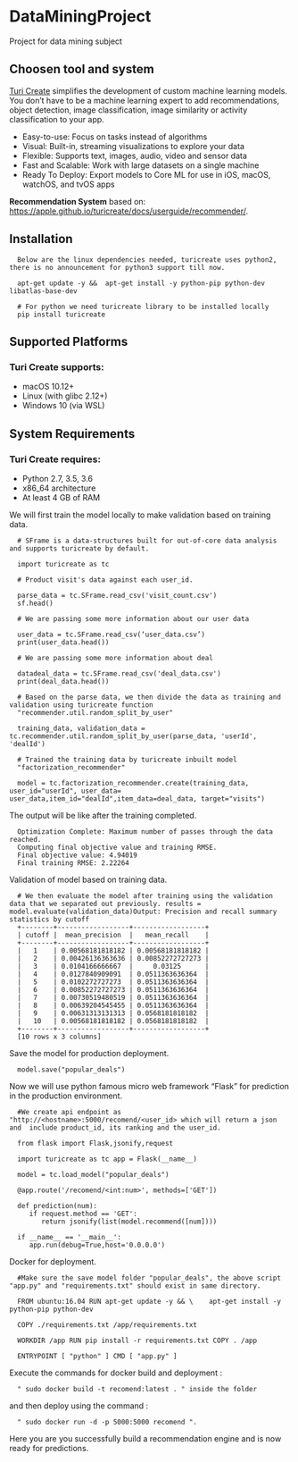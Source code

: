 # DataMiningProject
Project for data mining subject

## Choosen tool and system

[Turi Create](https://github.com/apple/turicreate) simplifies the development of custom machine learning models. You don’t have to be a machine learning expert to add recommendations, object detection, image classification, image similarity or activity classification to your app.

* Easy-to-use: Focus on tasks instead of algorithms
* Visual: Built-in, streaming visualizations to explore your data
* Flexible: Supports text, images, audio, video and sensor data
* Fast and Scalable: Work with large datasets on a single machine
* Ready To Deploy: Export models to Core ML for use in iOS, macOS, watchOS, and tvOS apps

**Recommendation System** based on: https://apple.github.io/turicreate/docs/userguide/recommender/.

## Installation

      Below are the linux dependencies needed, turicreate uses python2, there is no announcement for python3 support till now.
      
      apt-get update -y &&  apt-get install -y python-pip python-dev libatlas-base-dev
      
      # For python we need turicreate library to be installed locally
      pip install turicreate

## Supported Platforms

### Turi Create supports:

* macOS 10.12+
* Linux (with glibc 2.12+)
* Windows 10 (via WSL)

## System Requirements

### Turi Create requires:

* Python 2.7, 3.5, 3.6
* x86_64 architecture
* At least 4 GB of RAM

We will first train the model locally to make validation based on training data.

      # SFrame is a data-structures built for out-of-core data analysis and supports turicreate by default.
      
      import turicreate as tc
      
      # Product visit's data against each user_id.
      
      parse_data = tc.SFrame.read_csv('visit_count.csv')
      sf.head()

      # We are passing some more information about our user data
      
      user_data = tc.SFrame.read_csv(‘user_data.csv’)
      print(user_data.head())

      # We are passing some more information about deal 
      
      datadeal_data = tc.SFrame.read_csv('deal_data.csv')
      print(deal_data.head())

      # Based on the parse data, we then divide the data as training and validation using turicreate function
      "recommender.util.random_split_by_user"
      
      training_data, validation_data = tc.recommender.util.random_split_by_user(parse_data, 'userId', 'dealId')
      
      # Trained the training data by turicreate inbuilt model
      "factorization_recommender"
      
      model = tc.factorization_recommender.create(training_data, user_id="userId", user_data= user_data,item_id="dealId",item_data=deal_data, target="visits")

The output will be like after the training completed.

      Optimization Complete: Maximum number of passes through the data reached.
      Computing final objective value and training RMSE.
      Final objective value: 4.94019
      Final training RMSE: 2.22264

Validation of model based on training data.

      # We then evaluate the model after training using the validation data that we separated out previously. results = model.evaluate(validation_data)Output: Precision and recall summary statistics by cutoff
      +--------+------------------+------------------+
      | cutoff |  mean_precision  |   mean_recall    |
      +--------+------------------+------------------+
      |   1    | 0.00568181818182 | 0.00568181818182 |
      |   2    | 0.00426136363636 | 0.00852272727273 |
      |   3    | 0.0104166666667  |     0.03125      |
      |   4    | 0.0127840909091  | 0.0511363636364  |
      |   5    | 0.0102272727273  | 0.0511363636364  |
      |   6    | 0.00852272727273 | 0.0511363636364  |
      |   7    | 0.00730519480519 | 0.0511363636364  |
      |   8    | 0.00639204545455 | 0.0511363636364  |
      |   9    | 0.00631313131313 | 0.0568181818182  |
      |   10   | 0.00568181818182 | 0.0568181818182  |
      +--------+------------------+------------------+
      [10 rows x 3 columns]

Save the model for production deployment.

      model.save("popular_deals")

Now we will use python famous micro web framework “Flask” for prediction in the production environment.

      #We create api endpoint as "http://<hostname>:5000/recomend/<user_id> which will return a json and  include product_id, its ranking and the user_id.
      
      from flask import Flask,jsonify,request
      
      import turicreate as tc app = Flask(__name__) 
      
      model = tc.load_model("popular_deals")  
      
      @app.route('/recomend/<int:num>', methods=['GET'])
      
      def prediction(num):
         if request.method == 'GET':                 
            return jsonify(list(model.recommend([num])))  
            
      if __name__ == '__main__':
         app.run(debug=True,host='0.0.0.0')

Docker for deployment.

      #Make sure the save model folder "popular_deals", the above script "app.py" and "requirements.txt" should exist in same directory.
      
      FROM ubuntu:16.04 RUN apt-get update -y && \    apt-get install -y python-pip python-dev
      
      COPY ./requirements.txt /app/requirements.txt 
      
      WORKDIR /app RUN pip install -r requirements.txt COPY . /app 
      
      ENTRYPOINT [ "python" ] CMD [ "app.py" ]

Execute the commands for docker build and deployment :

      " sudo docker build -t recomend:latest . " inside the folder 
      
and then deploy using the command :
      
      " sudo docker run -d -p 5000:5000 recomend ".
      
Here you are you successfully build a recommendation engine and is now ready for predictions.
